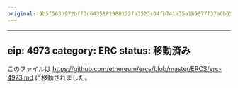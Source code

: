 ```yaml
---
original: 9b5f563d972bff3d6435181988122fa3523c04fb741a35a1b9677f37a0b05d65
---
```


---
eip: 4973
category: ERC
status: 移動済み
---

このファイルは https://github.com/ethereum/ercs/blob/master/ERCS/erc-4973.md に移動されました。